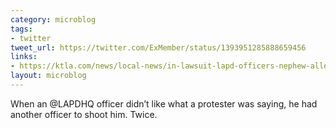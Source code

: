 ```yaml
---
category: microblog
tags:
- twitter
tweet_url: https://twitter.com/ExMember/status/1393951285888659456
links:
- https://ktla.com/news/local-news/in-lawsuit-lapd-officers-nephew-alleges-uncle-ordered-him-shot-with-projectile-during-protest/
layout: microblog
---
```

When an @LAPDHQ officer didn’t like what a protester was saying, he had another officer to shoot him. Twice.
